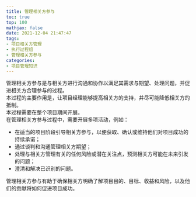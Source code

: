 ```yaml
---
title: 管理相关方参与
toc: true
top: 100
mathjax: false
date: 2021-12-04 21:47:47
tags:
- 项目相关方管理
- 执行过程组
- 管理相关方参与
categories:
- 项目管理知识
---
```

管理相关方参与是与相关方进行沟通和协作以满足其需求与期望、处理问题，并促进相关方合理参与的过程。  
本过程的主要作用是，让项目经理能够提高相关方的支持，并尽可能降低相关方的抵制。  
本过程需要在整个项目期间开展。  
在管理相关方参与过程中，需要开展多项活动，例如：

- 在适当的项目阶段引导相关方参与，以便获取、确认或维持他们对项目成功的持续承诺；
- 通过谈判和沟通管理相关方期望；
- 处理与相关方管理有关的任何风险或潜在关注点，预测相关方可能在未来引发的问题；
- 澄清和解决已识别的问题。  


管理相关方参与有助于确保相关方明确了解项目目的、目标、收益和风险，以及他们的贡献将如何促进项目成功。
